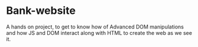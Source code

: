 ﻿# Bank-website

A hands on project, to get to know how of Advanced DOM manipulations and how JS and DOM interact along with HTML to create the web as we see it.
